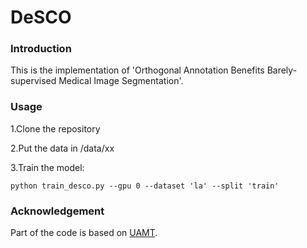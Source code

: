 # DeSCO

### Introduction

This is the implementation of 'Orthogonal Annotation Benefits Barely-supervised Medical Image Segmentation'.

### Usage

1.Clone the repository

2.Put the data in /data/xx

3.Train the model:

```shell
python train_desco.py --gpu 0 --dataset 'la' --split 'train'
```

### Acknowledgement

Part of the code is based on [UAMT](https://github.com/yulequan/UA-MT).
